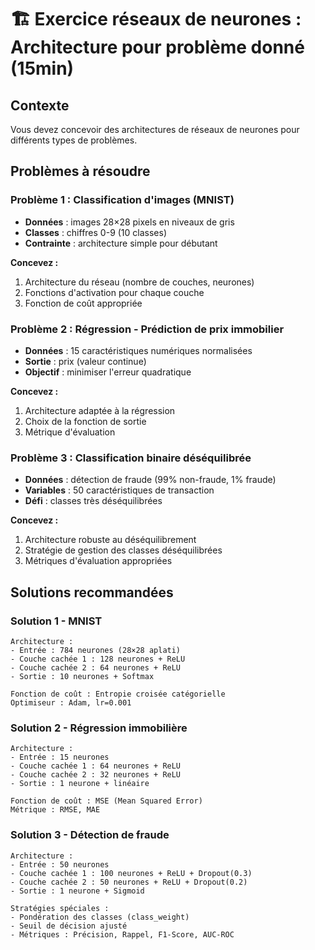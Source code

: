 # 🏗️ Exercice réseaux de neurones : Architecture pour problème donné (15min)

## Contexte
Vous devez concevoir des architectures de réseaux de neurones pour différents types de problèmes.

## Problèmes à résoudre

### Problème 1 : Classification d'images (MNIST)
- **Données** : images 28×28 pixels en niveaux de gris
- **Classes** : chiffres 0-9 (10 classes)
- **Contrainte** : architecture simple pour débutant

**Concevez :**
1. Architecture du réseau (nombre de couches, neurones)
2. Fonctions d'activation pour chaque couche
3. Fonction de coût appropriée

### Problème 2 : Régression - Prédiction de prix immobilier
- **Données** : 15 caractéristiques numériques normalisées
- **Sortie** : prix (valeur continue)
- **Objectif** : minimiser l'erreur quadratique

**Concevez :**
1. Architecture adaptée à la régression
2. Choix de la fonction de sortie
3. Métrique d'évaluation

### Problème 3 : Classification binaire déséquilibrée
- **Données** : détection de fraude (99% non-fraude, 1% fraude)
- **Variables** : 50 caractéristiques de transaction
- **Défi** : classes très déséquilibrées

**Concevez :**
1. Architecture robuste au déséquilibrement
2. Stratégie de gestion des classes déséquilibrées
3. Métriques d'évaluation appropriées

## Solutions recommandées

### Solution 1 - MNIST
```
Architecture :
- Entrée : 784 neurones (28×28 aplati)
- Couche cachée 1 : 128 neurones + ReLU
- Couche cachée 2 : 64 neurones + ReLU  
- Sortie : 10 neurones + Softmax

Fonction de coût : Entropie croisée catégorielle
Optimiseur : Adam, lr=0.001
```

### Solution 2 - Régression immobilière  
```
Architecture :
- Entrée : 15 neurones
- Couche cachée 1 : 64 neurones + ReLU
- Couche cachée 2 : 32 neurones + ReLU
- Sortie : 1 neurone + linéaire

Fonction de coût : MSE (Mean Squared Error)
Métrique : RMSE, MAE
```

### Solution 3 - Détection de fraude
```
Architecture :
- Entrée : 50 neurones  
- Couche cachée 1 : 100 neurones + ReLU + Dropout(0.3)
- Couche cachée 2 : 50 neurones + ReLU + Dropout(0.2)
- Sortie : 1 neurone + Sigmoid

Stratégies spéciales :
- Pondération des classes (class_weight)
- Seuil de décision ajusté
- Métriques : Précision, Rappel, F1-Score, AUC-ROC
```

